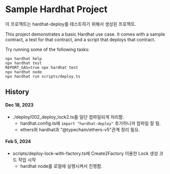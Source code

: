 # Sample Hardhat Project
이 프로젝트는 hardhat-deploy를 테스트하기 위해서 생성된 프로젝트.

This project demonstrates a basic Hardhat use case. It comes with a sample contract, a test for that contract, and a script that deploys that contract.

Try running some of the following tasks:

```shell
npx hardhat help
npx hardhat test
REPORT_GAS=true npx hardhat test
npx hardhat node
npx hardhat run scripts/deploy.ts
```

## History
#### Dec 18, 2023
- ./deploy/002_deploy_lock2.ts를 일단 컴파일되게 처리함.
  - hardhat.config.ts에 `import "hardhat-deploy"` 추가하니까 컴파일 잘 됨.
  - ethers와 hardhat과 "@typechain/ethers-v5"관계 정리 필요.

#### Feb 5, 2024 
- scripts/deploy-lock-with-factory.ts에 Create2Factory 이용한 Lock 생성 코드 작업 시작
  - hardhat node를 로컬에 실행시켜서 진행함.